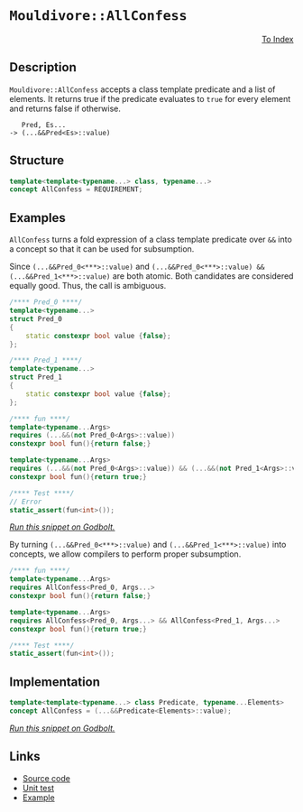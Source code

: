 <!-- Copyright 2024 Feng Mofan
SPDX-License-Identifier: Apache-2.0 -->

# `Mouldivore::AllConfess`

<p style='text-align: right;'><a href="../../concepts.md#mouldivore-all-confess">To Index</a></p>

## Description

`Mouldivore::AllConfess` accepts a class template predicate and a list of elements.
It returns true if the predicate evaluates to `true` for every element and returns false if otherwise.

<pre><code>   Pred, Es...
-> (...&&Pred&lt;Es&gt;::value)</code></pre>

## Structure

```C++
template<template<typename...> class, typename...>
concept AllConfess = REQUIREMENT;
```

## Examples

`AllConfess` turns a fold expression of a class template predicate over `&&` into a concept so that it can be used for subsumption.

Since `(...&&Pred_0<***>::value)` and `(...&&Pred_0<***>::value) && (...&&Pred_1<***>::value)` are both atomic.
Both candidates are considered equally good.
Thus, the call is ambiguous.

```C++
/**** Pred_0 ****/
template<typename...>
struct Pred_0
{
    static constexpr bool value {false};
};

/**** Pred_1 ****/
template<typename...>
struct Pred_1
{
    static constexpr bool value {false};
};

/**** fun ****/
template<typename...Args>
requires (...&&(not Pred_0<Args>::value))
constexpr bool fun(){return false;}

template<typename...Args>
requires (...&&(not Pred_0<Args>::value)) && (...&&(not Pred_1<Args>::value))
constexpr bool fun(){return true;}

/**** Test ****/
// Error
static_assert(fun<int>());
```

[*Run this snippet on Godbolt.*](https://godbolt.org/#z:OYLghAFBqd5QCxAYwPYBMCmBRdBLAF1QCcAaPECAMzwBtMA7AQwFtMQByARg9KtQYEAysib0QXACx8BBAKoBnTAAUAHpwAMvAFYTStJg1DIApACYAQuYukl9ZATwDKjdAGFUtAK4sGIMwDspK4AMngMmAByPgBGmMT%2BAGykAA6oCoRODB7evv5BaRmOAmER0SxxCWbJdpgOWUIETMQEOT5%2BgbaY9sUMjc0EpVGx8Um2TS1teZ0KE4PhwxWj1QCUtqhexMjsHAD0AFSH%2BwDUysSY6AD6GsdH%2B7smGgCCBJgsKQavJgDMbgQAnilGKxMAA6cE/bCPJ6zYheBync5XDTQkwBKzPY5Y46zJiOZDHNAMWaYVQpYjHGKoTzHABuYi8mGOaIsVDESjRABEfhinlyeajngcjoiLpcuLcjg9nq93p9MD8/oDgWxwaDIdDYfCCKKrlxUejodicU18YSBCSyRSqTT6d4mSy2bQOQFud9efz3YKnsLDscqF4GJLDtKXm8PniFb8AUDmKrwU9iMAFBrnucAI5ePDnBTHCBq8yJQsQBioHVnMUo36J5OQkAgO2MlYraFEy3kynU2j%2BwMQFvo84ETZBp0cr2u72yiNfaPKuNghNJlPfKFpzCZ7OYXP5iHVYul8tI66KmvL7D1xuYZvMvfVPMF2%2BJEtl3Xik9LusNhlXlvPNuvK1OxpAMGD7FlB2HY4CDhKMrAnZ5oV9E4ABUtx1O5Q12XZjmwYhiBITVTTwZBLiYBQlBaahA0VcICEhPsW3dDg1loTgAFZeD8DgtFIVBODcaxrBxDYtgdMxvh4UgCE0Zi1gAaxANjElBAAORIpDYgJEkkABOb4tPE/ROEkXgWAkDQNFILieL4jheAUEBLOk7jmNIOBYBgRAQA2AgUi8AhyEoNB3joeJIhBThVDUgBabTjmAZACSkUEzF4C5CBIPB0D0fhBBEMR2CkGRBEUFR1Bc0hdC4UgAHdiCYFJOB4Fj2M4mTeM4AB5fy/J1VAqGOKLEliyR4sS45krMPMPBC%2BgKXMCSVl4ZytDWCAkGClJQrICgIE27aQGAKQzD4OhXmIByIBidqYnCZp/ia3hbuYYh/k6mJtDqZzJOCthBE6hhaAeiqsBiLxgDcMRnUe0gsBYQxgHEEHN3qWkt3a0k6n8nZJNo7p2toPAYnq16PCwdroLwMzuF4NHiCpJROTeBHCaMGS1ioAxkwANTwTAas62MYdy4RRHEIqRdKtR2qq/QEZQQTLH0ImHMgNZUBSXoHI4aLZnQH5OVMSxrDMGy6eILL0bVroeiyFwGHcTx2j0UIFnKSo9EKTIBCmPxqq93ohnd0ZqtqeoBH6SYnbyUPui%2Bho5iDkYElDuZfb0XEWiTpYU7WBQRO2CQWo4DirPa2zBpiuKEqSyQUrzXAMvm8SuCWqT2bWBBMCYLAEj7UgFMkb5QT0gJJA0SQzEkRILKUnSjI4EzSDM74zFBb5EgCFTvhUti2K4fSdJUsuKts%2BzHPbly1s89bvJ6/zAr21BZrCiKOCGkbCQMIwJp00EuFBDxdKRALbZWqiLfK4tpCSyUNLCqugTp1Qao9YupdrK8Fst1Xy/ljj9UrsNOKyBv7AF/v/QB01n5bTmjeVebcVquVvvtOaj8mGjCIQjLgOkuCWRoLQc6l1roVWevdGGwjXrvU%2Bg4GGv1GAEABkDdqoNwaQ1oNDGmsNmZGCRjxfA5xUbowqpjZA2MYZ41YhVQmxN7pkx2DxSm1NJJ0wZpgJm8MtHhFAFfPgXMFC835oLRgwtZCQMKtA2QUtyo8QQXLNmRsrBK0sarfuGstacF1gQfW3xDaKwsKbDB5tLZJLznHcOfgICuHTtVV2ZRk6e3SN7bI0c/apHqYHN2tTY62wjmnJpGcSm9EjvMGpOcM49NyM0zOQzFge1busTYhdZnmLQeXTg%2BDP7sJ/pwshNwICNxATQ1uy0O6kC7j3UY/cFLcMsuYpeK82Kgl0mxHSZhnnVBUgfbSJ8bKcHPk5dmbkb5IB8r1FhlDtrhTYJwZoLA4osAULSAktItnylmGlfAICso5WCWLUJxV5CwMiToEA3xar1UajTVBbVT5dXvn1AaqhYXwsRciyMswKEv2bt8b4dD/mMLBcw3arCEgIpSCkS4SKdKXBRQQS4DLoFnXiAIm6d1XqiJVW9D6X1pHPz%2BnIwGwMdGYDBhDKG2tJJwxZrY3guj45o21kA1QWNXimMEPjCxRMSb/BsRTC2DjabxGca4lmHj/mcyYDzPmAshbqIgTiiQYSSoEplsSmJxgcnKxiEU3imssja12HrBWxtLB5N4gUrAWaw69Hto7cZLsHbZxmS0ooWRKlNoaQ2kONt47dIGK2ytCcBgdpTuMXtvTU6DvaSM2Z%2Bd5mFUpV8jBqy5XHDhQiukLLXhst2eikgByeVX07t3XulBi63OJWvD54kzDXq4CpDQiQnkLo6nZWwF96HNgHiAIe/8d5sUnt8Ni97xJaQXt8Kl3yX3vuLqlJ9Z9L6rTWHTDIzhJBAA)

By turning `(...&&Pred_0<***>::value)` and `(...&&Pred_1<***>::value)` into concepts, we allow compilers to perform proper subsumption.

```C++
/**** fun ****/
template<typename...Args>
requires AllConfess<Pred_0, Args...>
constexpr bool fun(){return false;}

template<typename...Args>
requires AllConfess<Pred_0, Args...> && AllConfess<Pred_1, Args...>
constexpr bool fun(){return true;}

/**** Test ****/
static_assert(fun<int>());
```

## Implementation

```C++
template<template<typename...> class Predicate, typename...Elements>
concept AllConfess = (...&&Predicate<Elements>::value);
```

[*Run this snippet on Godbolt.*](https://godbolt.org/#z:OYLghAFBqd5QCxAYwPYBMCmBRdBLAF1QCcAaPECAMzwBtMA7AQwFtMQByARg9KtQYEAysib0QXACx8BBAKoBnTAAUAHpwAMvAFYTStJg1DIApACYAQuYukl9ZATwDKjdAGFUtAK4sGIMwDspK4AMngMmAByPgBGmMQgAMwAbKQADqgKhE4MHt6%2B/kEZWY4CYRHRLHEJKbaY9qUMQgRMxAR5Pn6BdQ05za0E5VGx8UmpCi1tHQXdEwNDldVjAJS2qF7EyOwcAPQAVAeHR8cnhzsmGgCC%2B4cA1ACSLGn0bIJMjbdH51c3p3%2Bn30uF0uBEwTwMoJMiTcoPB70wUJhAE80oxWJgAHRYqHYW7IAwKBS3ZTETD4USg0i3AgotFsLEY7AvRgEBQ44FoBhbNIEW6XWi0DwMKiYQm3KEAEVuEAZ5mScpJZLwFIR0KZYJZbMS2BAIAAbmIvJhllCrFdgb9/mcLUdbgAVUWsz7Wn5W46Am13RXoAD6GmdB0BsOe8MRNNRzHp2O1wImxC8DmJpN9GmBJgCZsut2ztzmjmQeIEE0wqjSxFuMVQnluBu8mHFGYI8YRAQlprTrfb5tdXuTPq4Ab2QbBIch0PDdMx0ewsabCd53v7HczOdzLXzhYYxdL5cr1drRobFjnLbbiUz6bPF57B1uVC8DEHw7hY%2BREfRDMuxGAWpnV1JACOXh4KSRL8oKAgioSiKLhoVJfj%2BsoxlcnLbmWFZVrQd4PhAJoZqSBAbI%2BVBiEo7adt2IIjhCqpvpOn7fr%2BwKAcBoF8gKQpQVqbiwfBjFIbicpyuxEHCqK3GLlwfGIdOHJFqCO4YdW94MLh6YWARRHUs25FtpRlr2o6T6zu8yo%2BkwhLxAQ1APoi4QEDiuEmueHCrLQnAAKy8H4HBaKQqCcG41jWLm6ybPW5iJDwpAEJormrAA1iAHnJBiAAcyRSB5ATJJIACciQ5WYiT6Jwki8CwEgaHBPl%2BQFHC8AoIBwbFvmuaQcCwDAiAgOsBBpF4BDkJQaBPHQ8SROinCqBlAC0uW3MAyAFlIGJmLwSpEMQeDoHo/CCCIYjsFIMiCIoKjqG1pC6FJADuxBMGknA8G5nneXF/mcAA8oNA28qgVC3DNyTzZIi3Lbcq1mNKHhjfQ5aRVwyy8K1WirBASCjWk41kBQEBYzjIDAFIZh8HQoLEE1EAxB9MThK0SLPbwdPMMQSJfTE2iYA4TOkKNrwEF9DC0IzV1YDEXjAG4Yi0E13C8FgLCGMA4hiyB3OOHqoofSW3ODds0X2fUH20HgMQPWzHhYB9TZ4JV8ukFrxCVkoEpgsrptGHFqxUAYP4AGp4Jgt1fRGvP7cIojiCdEfnWoH03foysoMFlj6GbTWQKsqA8jkcuzRM6CSqYljWGYdVO9tWCZ7hPQazkLgMO4nidHooThMMVSjFJxTZAI0x%2BD3mR9wwCwjAkUl2PXAj9FMLcFJP9TT00kyDB3izd7Yq8D3ocxtGPXcT6sChhVsEivRwXmkLVvD1UDc0LUtK2SGt0q4IQJDisVSMo97qwIJgJgWAEi1ySpIRIGICoBEkBoSQZhJDJGqilPKpUODlVIJVRIZgMQpACGlRIaUPIeS4IVPKaVr4fXqo1ZqMVvYdW6hjXqv1BrDXxqgOGE0pocGBqDPEBgjCQzyhiLgGI/KbRIDtPashDrR2kLHJQ8crq6FJvdR6TML5Xxvp9DgP1%2BqDVuADe%2BIMFr4mVoI4RoiYbsOxvDL%2BWDka0LaujTG1icasIJvDFA/DiZ5S4HBGgtAKZUxpldFmDNeZhLZhzLmPMHb8xZELEWH1xaS2lgKOW0VFYe22H5fApIHB4C1nLMRqg9agl5kbdyV1TbmwZlbHJKNtr22ik7F2mA3ZKyMJ7UATi%2BB%2BwUIHYOodGDh2kVHY6cjZBx0un5ZRScvYlysGnGpNds65yLJwAuBAi6JAlIssuFd4hV21lnOuBTnAQFcDvKS7cKjjz0L3Ro1z0jD0aAfJYi9egz23vPQeZzGizzXncw%2Bu8fn5D%2BXvIFncPnH1PsdDR70rp3x4SY7x5iRH%2BggO/Ladif6OLRv/QBwDKCJSqnBKp6DMEeQxPlDyeUzD0rMMkNKJDcoUKRZwahLU6GdR6n1P67jXHw0mmwTgrQWALRYAoPUBY9RcCETRCYG18BbUkVJCOMiJmnXkAomZOgkikFUU9eWCL2V1W%2Bsw/6gNVCSulbK%2BVGJFW8ggLDGx8Q7GJAcajdqjCPHxEFRwhIMq0hpB9HKvKPonU%2BhtXI8m8Rgm03pmzCJSb2acw1rzeJghEmi1yZgCWUsZYZIVu7LpDTSB5PrkUnWpTkD6wqYIY21SzYWyRPUm2TTeatMyO00tKtwg9LRn0pgAcg4hzDg7DV4yJCTLOrqhOBrvEp1LssjO8A1mNDljsQuy6lkWHLrfSuO0Tm1ynucvwlym7PNudCzejycjPPvWUde9zPnL0Bc8s9ALV7vM3pCz9P6X0gqRmsDYZ8QNVM0ZQzgQNbUyprA6p1b8VWf0Rl6v%2BpAAFANGLXClFUkjYNZcVMwJGuBpQ0MkOlZrb6ctsDQ71yxSXgOEQQjycDEgeQo8VHKqDEiIvNQ1fF8VUHrWo9o3%2BTjVhOyyM4SQQA)

## Links

- [Source code](../../../../conceptrodon/mouldivore/concepts/all_confess.hpp)
- [Unit test](../../../../tests/unit/concepts/mouldivore/all_confess.test.hpp)
- [Example](../../../code/facilities/concepts/mouldivore/all_confess/implementation.hpp)
